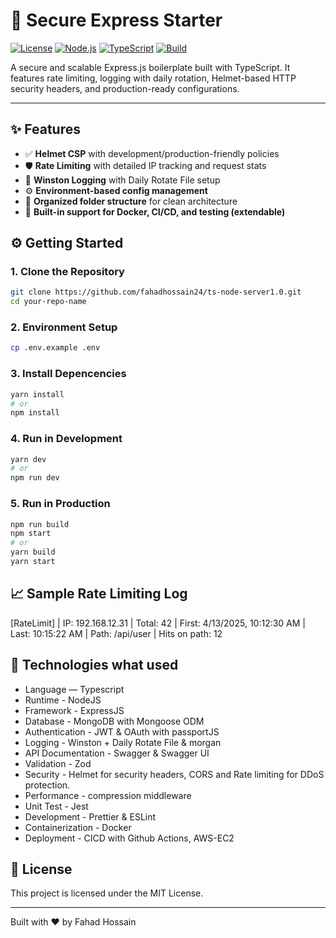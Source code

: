 # 🚀 Secure Express Starter

[![License](https://img.shields.io/github/license/your-username/your-repo-name.svg)](LICENSE)
[![Node.js](https://img.shields.io/badge/node-18.x-brightgreen.svg)](https://nodejs.org)
[![TypeScript](https://img.shields.io/badge/TypeScript-Enabled-blue.svg)](https://www.typescriptlang.org/)
[![Build](https://img.shields.io/github/actions/workflow/status/your-username/your-repo-name/ci.yml?label=build)](https://github.com/your-username/your-repo-name/actions)

A secure and scalable Express.js boilerplate built with TypeScript. It features rate limiting, logging with daily rotation, Helmet-based HTTP security headers, and production-ready configurations.

---

## ✨ Features

- ✅ **Helmet CSP** with development/production-friendly policies  
- 🛡️ **Rate Limiting** with detailed IP tracking and request stats  
- 📝 **Winston Logging** with Daily Rotate File setup  
- ⚙️ **Environment-based config management**  
- 📁 **Organized folder structure** for clean architecture  
- 🔧 **Built-in support for Docker, CI/CD, and testing (extendable)**  

## ⚙️ Getting Started

### 1. Clone the Repository

```bash
git clone https://github.com/fahadhossain24/ts-node-server1.0.git
cd your-repo-name

```

### 2. Environment Setup
```bash
cp .env.example .env
```

### 3. Install Depencencies
```bash
yarn install
# or
npm install
```

### 4. Run in Development
```bash
yarn dev
# or
npm run dev
```

### 5. Run in Production
```bash
npm run build
npm start
# or
yarn build
yarn start
```
## 📈 Sample Rate Limiting Log
[RateLimit] | IP: 192.168.12.31 | Total: 42 | First: 4/13/2025, 10:12:30 AM | Last: 10:15:22 AM | Path: /api/user | Hits on path: 12

## 🧰 Technologies what used
- Language — Typescript
- Runtime - NodeJS
- Framework - ExpressJS
- Database - MongoDB with Mongoose ODM
- Authentication - JWT & OAuth with passportJS
- Logging - Winston + Daily Rotate File & morgan
- API Documentation - Swagger & Swagger UI
- Validation - Zod
- Security - Helmet for security headers, CORS and Rate limiting for DDoS protection.
- Performance - compression middleware
- Unit Test - Jest
- Development - Prettier & ESLint
- Containerization - Docker
- Deployment - CICD with Github Actions, AWS-EC2

## 📄 License
This project is licensed under the MIT License.

---

Built with ❤️ by Fahad Hossain

